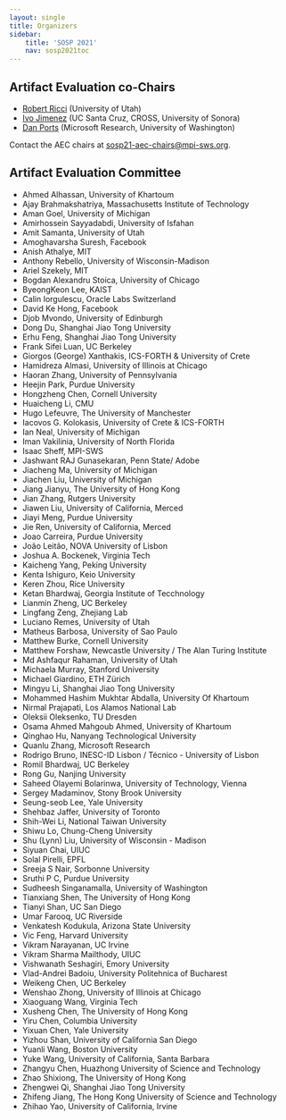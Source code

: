 ```yaml
---
layout: single
title: Organizers
sidebar:
    title: 'SOSP 2021'
    nav: sosp2021toc
---
```


## Artifact Evaluation co-Chairs

* [Robert Ricci](https://ricci.io) (University of Utah)
* [Ivo Jimenez](https://ivotron.me) (UC Santa Cruz, CROSS, University of Sonora)
* [Dan Ports](https://drkp.net) (Microsoft Research, University of Washington)

Contact the AEC chairs at [sosp21-aec-chairs@mpi-sws.org](mailto:sosp21-aec-chairs@mpi-sws.org).

## Artifact Evaluation Committee
 
* Ahmed Alhassan, University of Khartoum
* Ajay Brahmakshatriya, Massachusetts Institute of Technology
* Aman Goel, University of Michigan
* Amirhossein Sayyadabdi, University of Isfahan
* Amit Samanta, University of Utah
* Amoghavarsha Suresh, Facebook
* Anish Athalye, MIT
* Anthony Rebello, University of Wisconsin-Madison
* Ariel Szekely, MIT
* Bogdan Alexandru Stoica, University of Chicago
* ByeongKeon Lee, KAIST
* Calin Iorgulescu, Oracle Labs Switzerland
* David Ke Hong, Facebook
* Djob Mvondo, University of Edinburgh
* Dong Du, Shanghai Jiao Tong University
* Erhu Feng, Shanghai Jiao Tong University
* Frank Sifei Luan, UC Berkeley
* Giorgos (George) Xanthakis, ICS-FORTH & University of Crete
* Hamidreza Almasi, University of Illinois at Chicago
* Haoran Zhang, University of Pennsylvania
* Heejin Park, Purdue University
* Hongzheng Chen, Cornell University
* Huaicheng Li, CMU
* Hugo Lefeuvre, The University of Manchester
* Iacovos G. Kolokasis, University of Crete & ICS-FORTH
* Ian Neal, University of Michigan
* Iman Vakilinia, University of North Florida
* Isaac Sheff, MPI-SWS
* Jashwant RAJ Gunasekaran, Penn State/ Adobe
* Jiacheng Ma, University of Michigan
* Jiachen Liu, University of Michigan
* Jiang Jianyu, The University of Hong Kong
* Jian Zhang, Rutgers University
* Jiawen Liu, University of California, Merced
* Jiayi Meng, Purdue University
* Jie Ren, University of California, Merced
* Joao Carreira, Purdue University
* João Leitão, NOVA University of Lisbon
* Joshua A. Bockenek, Virginia Tech
* Kaicheng Yang, Peking University
* Kenta Ishiguro, Keio University
* Keren Zhou, Rice University
* Ketan Bhardwaj, Georgia Institute of Tecchnology
* Lianmin Zheng, UC Berkeley
* Lingfang Zeng, Zhejiang Lab
* Luciano Remes, University of Utah
* Matheus Barbosa, University of Sao Paulo
* Matthew Burke, Cornell University
* Matthew Forshaw, Newcastle University / The Alan Turing Institute
* Md Ashfaqur Rahaman, University of Utah
* Michaela Murray, Stanford University
* Michael Giardino, ETH Zürich
* Mingyu Li, Shanghai Jiao Tong University
* Mohammed Hashim Mukhtar Abdalla, University Of Khartoum
* Nirmal Prajapati, Los Alamos National Lab
* Oleksii Oleksenko, TU Dresden
* Osama Ahmed Mahgoub Ahmed, University of Khartoum
* Qinghao Hu, Nanyang Technological University
* Quanlu Zhang, Microsoft Research
* Rodrigo Bruno, INESC-ID Lisbon / Técnico - University of Lisbon
* Romil Bhardwaj, UC Berkeley
* Rong Gu, Nanjing University
* Saheed Olayemi Bolarinwa, University of Technology, Vienna
* Sergey Madaminov, Stony Brook University
* Seung-seob Lee, Yale University
* Shehbaz Jaffer, University of Toronto
* Shih-Wei Li, National Taiwan University
* Shiwu Lo, Chung-Cheng University
* Shu (Lynn) Liu, University of Wisconsin - Madison
* Siyuan Chai, UIUC
* Solal Pirelli, EPFL
* Sreeja S Nair, Sorbonne University
* Sruthi P C, Purdue University
* Sudheesh Singanamalla, University of Washington
* Tianxiang Shen, The University of Hong Kong
* Tianyi Shan, UC San Diego
* Umar Farooq, UC Riverside
* Venkatesh Kodukula, Arizona State University
* Vic Feng, Harvard University
* Vikram Narayanan, UC Irvine
* Vikram Sharma Mailthody, UIUC
* Vishwanath Seshagiri, Emory University
* Vlad-Andrei Badoiu, University Politehnica of Bucharest
* Weikeng Chen, UC Berkeley
* Wenshao Zhong, University of Illinois at Chicago
* Xiaoguang Wang, Virginia Tech
* Xusheng Chen, The University of Hong Kong
* Yiru Chen, Columbia University
* Yixuan Chen, Yale University
* Yizhou Shan, University of California San Diego
* Yuanli Wang, Boston University
* Yuke Wang, University of California, Santa Barbara
* Zhangyu Chen, Huazhong University of Science and Technology
* Zhao Shixiong, The University of Hong Kong
* Zhengwei Qi, Shanghai Jiao Tong University
* Zhifeng Jiang, The Hong Kong University of Science and Technology
* Zhihao Yao, University of California, Irvine

